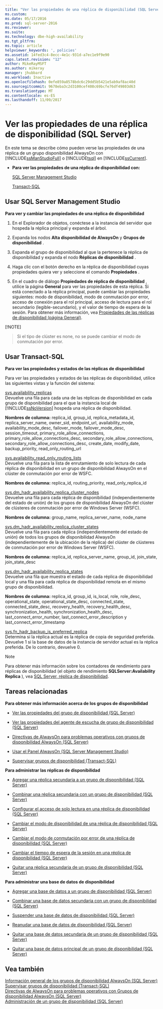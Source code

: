 ```yaml
---
title: "Ver las propiedades de una réplica de disponibilidad (SQL Server) | Microsoft Docs"
ms.custom: 
ms.date: 05/17/2016
ms.prod: sql-server-2016
ms.reviewer: 
ms.suite: 
ms.technology: dbe-high-availability
ms.tgt_pltfrm: 
ms.topic: article
helpviewer_keywords: ', policies'
ms.assetid: 14fed3c4-8ecc-4e1c-931d-a7ec1e9f9e90
caps.latest.revision: "12"
author: MikeRayMSFT
ms.author: mikeray
manager: jhubbard
ms.workload: Inactive
ms.openlocfilehash: 0efe859a8578bdc6c29dd5b5421e5ab9af8ac40d
ms.sourcegitcommit: 9678eba3c2d3100cef408c69bcfe76df49803d63
ms.translationtype: MT
ms.contentlocale: es-ES
ms.lasthandoff: 11/09/2017
---
```

# <a name="view-availability-replica-properties-sql-server"></a>Ver las propiedades de una réplica de disponibilidad (SQL Server)
  En este tema se describe cómo pueden verse las propiedades de una réplica de un grupo disponibilidad AlwaysOn con [!INCLUDE[ssManStudioFull](../../../includes/ssmanstudiofull-md.md)] o [!INCLUDE[tsql](../../../includes/tsql-md.md)] en [!INCLUDE[ssCurrent](../../../includes/sscurrent-md.md)].  
  
-   **Para ver las propiedades de una réplica de disponibilidad con:**  
  
     [SQL Server Management Studio](#SSMSProcedure)  
  
     [Transact-SQL](#TsqlProcedure)  
  
##  <a name="SSMSProcedure"></a> Usar SQL Server Management Studio  
 **Para ver y cambiar las propiedades de una réplica de disponibilidad**  
  
1.  En el Explorador de objetos, conéctese a la instancia del servidor que hospeda la réplica principal y expanda el árbol.  
  
2.  Expanda los nodos **Alta disponibilidad de AlwaysOn** y **Grupos de disponibilidad** .  
  
3.  Expanda el grupo de disponibilidad al que la pertenece la réplica de disponibilidad y expanda el nodo **Réplicas de disponibilidad** .  
  
4.  Haga clic con el botón derecho en la réplica de disponibilidad cuyas propiedades quiera ver y seleccione el comando **Propiedades** .  
  
5.  En el cuadro de diálogo **Propiedades de réplica de disponibilidad** , utilice la página **General** para ver las propiedades de esta réplica. Si está conectado a la réplica principal, puede cambiar las propiedades siguientes: modo de disponibilidad, modo de conmutación por error, acceso de conexión para el rol principal, acceso de lectura para el rol secundario (legible-secundario), y el valor de tiempo de espera de la sesión. Para obtener más información, vea [Propiedades de las réplicas de disponibilidad &#40;página General&#41;](../../../database-engine/availability-groups/windows/availability-replica-properties-general-page.md).  

   [!NOTE]
   >Si el tipo de clúster es none, no se puede cambiar el modo de conmutación por error.
  
  
##  <a name="TsqlProcedure"></a> Usar Transact-SQL  
 **Para ver las propiedades y estados de las réplicas de disponibilidad**  
  
 Para ver las propiedades y estados de las réplicas de disponibilidad, utilice las siguientes vistas y la función del sistema:  
  
 [sys.availability_replicas](../../../relational-databases/system-catalog-views/sys-availability-replicas-transact-sql.md)  
 Devuelve una fila para cada una de las réplicas de disponibilidad en cada grupo de disponibilidad para el que la instancia local de [!INCLUDE[ssNoVersion](../../../includes/ssnoversion-md.md)] hospeda una réplica de disponibilidad.  
  
 **Nombres de columna:** replica_id, group_id, replica_metadata_id, replica_server_name, owner_sid, endpoint_url, availability_mode, availability_mode_desc, failover_mode, failover_mode_desc, session_timeout, primary_role_allow_connections, primary_role_allow_connections_desc, secondary_role_allow_connections, secondary_role_allow_connections_desc, create_date, modify_date, backup_priority, read_only_routing_url  
  
 [sys.availability_read_only_routing_lists](../../../relational-databases/system-catalog-views/sys-availability-read-only-routing-lists-transact-sql.md)  
 Devuelve una fila para la lista de enrutamiento de solo lectura de cada réplica de disponibilidad en un grupo de disponibilidad AlwaysOn en el clúster de conmutación por error de WSFC.  
  
 **Nombres de columna:** replica_id, routing_priority, read_only_replica_id  
  
 [sys.dm_hadr_availability_replica_cluster_nodes](../../../relational-databases/system-dynamic-management-views/sys-dm-hadr-availability-replica-cluster-nodes-transact-sql.md)  
 Devuelve una fila para cada réplica de disponibilidad (independientemente del estado de unión) de los grupos de disponibilidad AlwaysOn del clúster de clústeres de conmutación por error de Windows Server (WSFC).  
  
 **Nombres de columna:** group_name, replica_server_name, node_name  
  
 [sys.dm_hadr_availability_replica_cluster_states](../../../relational-databases/system-dynamic-management-views/sys-dm-hadr-availability-replica-cluster-states-transact-sql.md)  
 Devuelve una fila para cada réplica (independientemente del estado de unión) de todos los grupos de disponibilidad AlwaysOn (independientemente de la ubicación de la réplica) del clúster de clústeres de conmutación por error de Windows Server (WSFC).  
  
 **Nombres de columna:** replica_id, replica_server_name, group_id, join_state, join_state_desc  
  
 [sys.dm_hadr_availability_replica_states](../../../relational-databases/system-dynamic-management-views/sys-dm-hadr-availability-replica-states-transact-sql.md)  
 Devuelve una fila que muestra el estado de cada réplica de disponibilidad local y una fila para cada réplica de disponibilidad remota en el mismo grupo de disponibilidad.  
  
 **Nombres de columna:** replica_id, group_id, is_local, role, role_desc, operational_state, operational_state_desc, connected_state, connected_state_desc, recovery_health, recovery_health_desc, synchronization_health, synchronization_health_desc, last_connect_error_number, last_connect_error_description y last_connect_error_timestamp  
  
 [sys.fn_hadr_backup_is_preferred_replica](../../../relational-databases/system-functions/sys-fn-hadr-backup-is-preferred-replica-transact-sql.md)  
 Determina si la réplica actual es la réplica de copia de seguridad preferida. Devuelve 1 si la base de datos de la instancia de servidor actual es la réplica preferida. De lo contrario, devuelve 0.  
  
> [!NOTE]  
>  Para obtener más información sobre los contadores de rendimiento para réplicas de disponibilidad (el objeto de rendimiento **SQLServer:Availability Replica**  ), vea [SQL Server, réplica de disponibilidad](../../../relational-databases/performance-monitor/sql-server-availability-replica.md).  
  
  
##  <a name="RelatedTasks"></a> Tareas relacionadas  
 **Para obtener más información acerca de los grupos de disponibilidad**  
  
-   [Ver las propiedades del grupo de disponibilidad &#40;SQL Server&#41;](../../../database-engine/availability-groups/windows/view-availability-group-properties-sql-server.md)  
  
-   [Ver las propiedades del agente de escucha de grupo de disponibilidad &#40;SQL Server&#41;](../../../database-engine/availability-groups/windows/view-availability-group-listener-properties-sql-server.md)  
  
-   [Directivas de AlwaysOn para problemas operativos con grupos de disponibilidad AlwaysOn &#40;SQL Server&#41;](../../../database-engine/availability-groups/windows/always-on-policies-for-operational-issues-always-on-availability.md)  
  
-   [Usar el Panel AlwaysOn &#40;SQL Server Management Studio&#41;](../../../database-engine/availability-groups/windows/use-the-always-on-dashboard-sql-server-management-studio.md)  
  
-   [Supervisar grupos de disponibilidad &#40;Transact-SQL&#41;](../../../database-engine/availability-groups/windows/monitor-availability-groups-transact-sql.md)  
  
 **Para administrar las réplicas de disponibilidad**  
  
-   [Agregar una réplica secundaria a un grupo de disponibilidad &#40;SQL Server&#41;](../../../database-engine/availability-groups/windows/add-a-secondary-replica-to-an-availability-group-sql-server.md)  
  
-   [Combinar una réplica secundaria con un grupo de disponibilidad &#40;SQL Server&#41;](../../../database-engine/availability-groups/windows/join-a-secondary-replica-to-an-availability-group-sql-server.md)  
  
-   [Configurar el acceso de solo lectura en una réplica de disponibilidad &#40;SQL Server&#41;](../../../database-engine/availability-groups/windows/configure-read-only-access-on-an-availability-replica-sql-server.md)  
  
-   [Cambiar el modo de disponibilidad de una réplica de disponibilidad &#40;SQL Server&#41;](../../../database-engine/availability-groups/windows/change-the-availability-mode-of-an-availability-replica-sql-server.md)  
  
-   [Cambiar el modo de conmutación por error de una réplica de disponibilidad &#40;SQL Server&#41;](../../../database-engine/availability-groups/windows/change-the-failover-mode-of-an-availability-replica-sql-server.md)  
  
-   [Cambiar el tiempo de espera de la sesión en una réplica de disponibilidad &#40;SQL Server&#41;](../../../database-engine/availability-groups/windows/change-the-session-timeout-period-for-an-availability-replica-sql-server.md)  
  
-   [Quitar una réplica secundaria de un grupo de disponibilidad &#40;SQL Server&#41;](../../../database-engine/availability-groups/windows/remove-a-secondary-replica-from-an-availability-group-sql-server.md)  
  
 **Para administrar una base de datos de disponibilidad**  
  
-   [Agregar una base de datos a un grupo de disponibilidad &#40;SQL Server&#41;](../../../database-engine/availability-groups/windows/availability-group-add-a-database.md)  
  
-   [Combinar una base de datos secundaria con un grupo de disponibilidad &#40;SQL Server&#41;](../../../database-engine/availability-groups/windows/join-a-secondary-database-to-an-availability-group-sql-server.md)  
  
-   [Suspender una base de datos de disponibilidad &#40;SQL Server&#41;](../../../database-engine/availability-groups/windows/suspend-an-availability-database-sql-server.md)  
  
-   [Reanudar una base de datos de disponibilidad &#40;SQL Server&#41;](../../../database-engine/availability-groups/windows/resume-an-availability-database-sql-server.md)  
  
-   [Quitar una base de datos secundaria de un grupo de disponibilidad &#40;SQL Server&#41;](../../../database-engine/availability-groups/windows/remove-a-secondary-database-from-an-availability-group-sql-server.md)  
  
-   [Quitar una base de datos principal de un grupo de disponibilidad &#40;SQL Server&#41;](../../../database-engine/availability-groups/windows/remove-a-primary-database-from-an-availability-group-sql-server.md)  
  
  
## <a name="see-also"></a>Vea también  
 [Información general de los grupos de disponibilidad AlwaysOn &#40;SQL Server&#41;](../../../database-engine/availability-groups/windows/overview-of-always-on-availability-groups-sql-server.md)   
 [Supervisar grupos de disponibilidad &#40;Transact-SQL&#41;](../../../database-engine/availability-groups/windows/monitor-availability-groups-transact-sql.md)   
 [Directivas de AlwaysOn para problemas operativos con Grupos de disponibilidad AlwaysOn &#40;SQL Server&#41;](../../../database-engine/availability-groups/windows/always-on-policies-for-operational-issues-always-on-availability.md)   
 [Administración de un grupo de disponibilidad &#40;SQL Server&#41;](../../../database-engine/availability-groups/windows/administration-of-an-availability-group-sql-server.md)  
  
  
